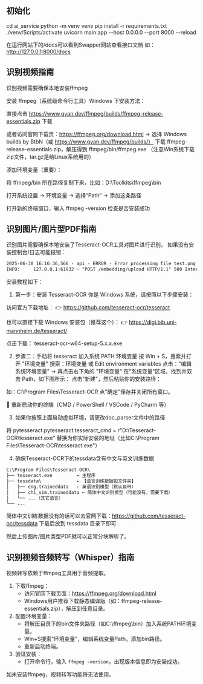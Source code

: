 ## 初始化

cd ai_service
python -m venv venv
pip install -r requirements.txt
./venv/Scripts/activate
uvicorn main:app --host 0.0.0.0 --port 8000 --reload   

在运行网站下的/docs可以看到Swapper网站查看接口文档
如：http://127.0.0.1:8000/docs

## 识别视频指南

识别视频需要确保本地安装ffmpeg

安装 ffmpeg（系统级命令行工具）Windows 下安装方法：

直接点击 https://www.gyan.dev/ffmpeg/builds/ffmpeg-release-essentials.zip 下载

或者访问官网下载页：https://ffmpeg.org/download.html
→ 选择 Windows builds by BtbN（或 https://www.gyan.dev/ffmpeg/builds/）
下载 ffmpeg-release-essentials.zip，解压得到 ffmpeg/bin/ffmpeg.exe
（注意Win系统下载zip文件，tar.gz是给Linux系统用的）

添加环境变量（重要）：

将 ffmpeg/bin 所在路径复制下来，比如：D:\Toolkits\ffmpeg\bin

打开系统设置 → 环境变量 → 选择“Path” → 添加这条路径

打开新的终端窗口，输入 ffmpeg -version 检查是否安装成功

## 识别图片/图片型PDF指南

识别图片需要确保本地安装了Tesseract-OCR工具对图片进行识别，
如果没有安装控制台/日志可能报错：
~~~txt
2025-06-30 16:16:36,566 - api - ERROR - Error processing file test.png: tesseract is not installed or it's not in your PATH. See README file for more information.
INFO:     127.0.0.1:61932 - "POST /embedding/upload HTTP/1.1" 500 Internal Server Error
~~~
安装教程如下：

1. 第一步：安装 Tesseract-OCR
你是 Windows 系统，请按照以下步骤安装：

访问官方下载地址：
👉 https://github.com/tesseract-ocr/tesseract

也可以直接下载 Windows 安装包（推荐这个）：
👉 https://digi.bib.uni-mannheim.de/tesseract/

点击下载：
tesseract-ocr-w64-setup-5.x.x.exe

2. 步骤二：手动将 tesseract 加入系统 PATH 环境变量
按 Win + S，搜索并打开 "环境变量"
搜索：环境变量 或 Edit environment variables
点击："编辑系统环境变量" → 再点击右下角的 "环境变量"
在"系统变量"区域，找到并双击 Path，如下图所示：
点击"新建"，然后粘贴你的安装路径：

如：C:\Program Files\Tesseract-OCR
点"确定"保存并关闭所有窗口。

🔄 重新启动你的终端（CMD / PowerShell / VSCode / PyCharm 等）

3. 如果你按照上面启动虚拟环境，请更改doc_parser文件中的路径
   
  将 pytesseract.pytesseract.tesseract_cmd = r"D:\Tesseract-OCR\tesseract.exe"
  替换为你实际安装的地址（比如C:\Program Files\Tesseract-OCR\tesseract.exe"）

4. 确保Tesseract-OCR下的tessdata含有中文与英文训练数据

~~~txt
C:\Program Files\Tesseract-OCR\
├── tesseract.exe         ← 主程序
├── tessdata\             ← 【语言训练数据包文件夹】
│   ├── eng.traineddata   ← 英语识别模型（默认自带）
│   ├── chi_sim.traineddata ← 简体中文识别模型（可能没有，需要下载）
│   └── ...（其它语言）
└── ...
~~~
简体中文训练数据没有的话可以去官网下载：https://github.com/tesseract-ocr/tessdata
下载后放到 tessdata 目录下即可

然后上传图片/图片类型PDF就可以正常分块解析了。

## 识别视频音频转写（Whisper）指南

视频转写依赖于ffmpeg工具用于音频提取。

1. 下载ffmpeg：
   - 访问官网下载页面：https://ffmpeg.org/download.html
   - Windows用户推荐下载静态编译版（如：ffmpeg-release-essentials.zip），解压到任意目录。
2. 配置环境变量：
   - 将解压目录下的bin文件夹路径（如C:\ffmpeg\bin）加入系统PATH环境变量。
   - Win+S搜索"环境变量"，编辑系统变量Path，添加bin路径。
   - 重新启动终端。
3. 验证安装：
   - 打开命令行，输入 `ffmpeg -version`，出现版本信息即为安装成功。

如未安装ffmpeg，视频转写功能将无法使用。
